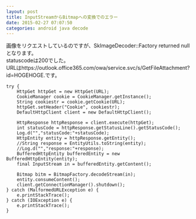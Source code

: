 ```yaml
---
layout: post
title: InputStreamからBitmapへの変換でのエラー
date: 2015-02-27 07:07:50
categories: android java decode
---
```

<!-- {% raw %} -->
<p>画像をリクエストしているのですが、SkImageDecoder::Factory returned nullとなります。<br>
statuscodeは200でした。<br>
URLはhttps://outlook.office365.com/owa/service.svc/s/GetFileAttachment?id=HOGEHOGE.です。</p>

<pre><code>try {
    HttpGet httpGet = new HttpGet(URL);
    CookieManager cookie = CookieManager.getInstance();
    String cookiestr = cookie.getCookie(URL);
    httpGet.setHeader("Cookie", cookiestr);
    DefaultHttpClient client = new DefaultHttpClient();

    HttpResponse httpResponse = client.execute(httpGet);
    int statusCode = httpResponse.getStatusLine().getStatusCode();
    Log.d("","statusCode:"+statusCode);
    HttpEntity entity = httpResponse.getEntity();
    //String response = EntityUtils.toString(entity);
    //Log.d("","response:"+response);
    BufferedHttpEntity bufferedEntity = new BufferedHttpEntity(entity);
    final InputStream in = bufferedEntity.getContent();

    Bitmap bitm = BitmapFactory.decodeStream(in); 
    entity.consumeContent();
    client.getConnectionManager().shutdown();
} catch (MalformedURLException e) {
    e.printStackTrace();
} catch (IOException e) {
    e.printStackTrace();
}
</code></pre>
<!-- {% endraw %} -->
